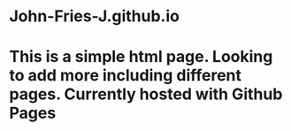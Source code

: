 # John-Fries-J.github.io
# This is a simple html page. Looking to add more including different pages. Currently hosted with Github Pages
